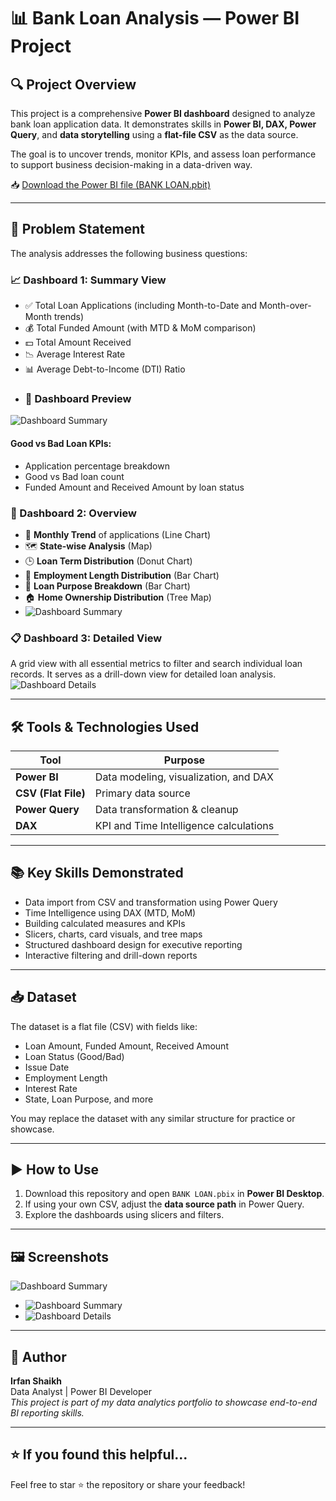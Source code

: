 # 📊 Bank Loan Analysis — Power BI Project

## 🔍 Project Overview
This project is a comprehensive **Power BI dashboard** designed to analyze bank loan application data. It demonstrates skills in **Power BI, DAX, Power Query**, and **data storytelling** using a **flat-file CSV** as the data source.

The goal is to uncover trends, monitor KPIs, and assess loan performance to support business decision-making in a data-driven way.

📥 [Download the Power BI file (BANK LOAN.pbit)](BANK%20LOAN.pbit)

---

## 📌 Problem Statement

The analysis addresses the following business questions:

### 📈 Dashboard 1: Summary View
- ✅ Total Loan Applications (including Month-to-Date and Month-over-Month trends)
- 💰 Total Funded Amount (with MTD & MoM comparison)
- 💵 Total Amount Received
- 📉 Average Interest Rate
- 📊 Average Debt-to-Income (DTI) Ratio
- ### 📸 Dashboard Preview
![Dashboard Summary](SUMMERY.png)




#### Good vs Bad Loan KPIs:
- Application percentage breakdown
- Good vs Bad loan count
- Funded Amount and Received Amount by loan status

### 📍 Dashboard 2: Overview
- 📅 **Monthly Trend** of applications (Line Chart)
- 🗺️ **State-wise Analysis** (Map)
- 🕒 **Loan Term Distribution** (Donut Chart)
- 👷 **Employment Length Distribution** (Bar Chart)
- 🏦 **Loan Purpose Breakdown** (Bar Chart)
- 🏠 **Home Ownership Distribution** (Tree Map)
- ![Dashboard Summary](OVERVIEW.png)

### 📋 Dashboard 3: Detailed View
A grid view with all essential metrics to filter and search individual loan records. It serves as a drill-down view for detailed loan analysis.
![Dashboard Details](DETAILS.png)

---

## 🛠️ Tools & Technologies Used

| Tool               | Purpose                                  |
|--------------------|-------------------------------------------|
| **Power BI**       | Data modeling, visualization, and DAX     |
| **CSV (Flat File)**| Primary data source                       |
| **Power Query**    | Data transformation & cleanup             |
| **DAX**            | KPI and Time Intelligence calculations    |

---

## 📚 Key Skills Demonstrated

- Data import from CSV and transformation using Power Query
- Time Intelligence using DAX (MTD, MoM)
- Building calculated measures and KPIs
- Slicers, charts, card visuals, and tree maps
- Structured dashboard design for executive reporting
- Interactive filtering and drill-down reports

---

## 📥 Dataset

The dataset is a flat file (CSV) with fields like:
- Loan Amount, Funded Amount, Received Amount
- Loan Status (Good/Bad)
- Issue Date
- Employment Length
- Interest Rate
- State, Loan Purpose, and more

You may replace the dataset with any similar structure for practice or showcase.

---

## ▶️ How to Use

1. Download this repository and open `BANK LOAN.pbix` in **Power BI Desktop**.
2. If using your own CSV, adjust the **data source path** in Power Query.
3. Explore the dashboards using slicers and filters.

---

## 🖼️ Screenshots

  ![Dashboard Summary](SUMMERY.png)
- ![Dashboard Summary](OVERVIEW.png)
- ![Dashboard Details](DETAILS.png)

---

## 📌 Author

**Irfan Shaikh**  
Data Analyst | Power BI Developer  
*This project is part of my data analytics portfolio to showcase end-to-end BI reporting skills.*

---

## ⭐️ If you found this helpful...

Feel free to star ⭐ the repository or share your feedback!

